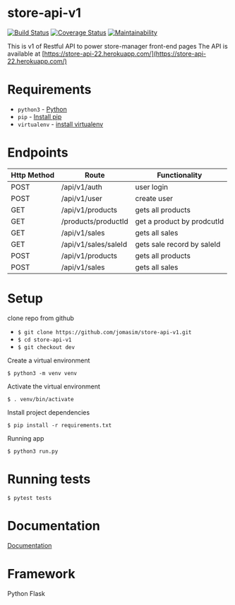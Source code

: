 # store-api-v1
[![Build Status](https://travis-ci.com/jomasim/store-api-v1.svg?branch=dev)](https://travis-ci.com/jomasim/store-api-v1)
[![Coverage Status](https://coveralls.io/repos/github/jomasim/store-api-v1/badge.svg?branch=dev)](https://coveralls.io/github/jomasim/store-api-v1?branch=dev)
[![Maintainability](https://api.codeclimate.com/v1/badges/9a1ccecdb84a694bf64b/maintainability)](https://codeclimate.com/github/jomasim/store-api-v1/maintainability)

This is v1 of Restful API to power store-manager front-end pages
The API is available at [https://store-api-22.herokuapp.com/](https://store-api-22.herokuapp.com/)

# Requirements
- `python3` - [Python](https://www.python.org/)
- `pip` - [Install pip](https://pip.pypa.io/en/stable/installing/)
- `virtualenv` - [install virtualenv](https://virtualenv.pypa.io/en/stable/installation/)


# Endpoints
| Http Method | Route | Functionality |
| ----------- | ----- | ------------- |
| POST        | /api/v1/auth | user login|
| POST        | /api/v1/user | create user|
| GET         | /api/v1/products | gets all products |
| GET         | /products/productId| get a product by prodcutId |
| GET         | /api/v1/sales |gets all sales |
| GET         | /api/v1/sales/saleId| gets sale record by saleId |
| POST        | /api/v1/products| gets all products |
| POST        | /api/v1/sales | gets all sales |


# Setup 

clone repo from github

- `$ git clone https://github.com/jomasim/store-api-v1.git`
- `$ cd store-api-v1`
- `$ git checkout dev `

Create a virtual environment

`$ python3 -m venv venv`

Activate the virtual environment

`$ . venv/bin/activate`

Install project dependencies

`$ pip install -r requirements.txt`

Running app

`$ python3 run.py `

# Running tests
`$ pytest tests`

# Documentation

[Documentation](https://documenter.getpostman.com/view/3224897/RzZ1q2wN)

# Framework 
Python Flask 
